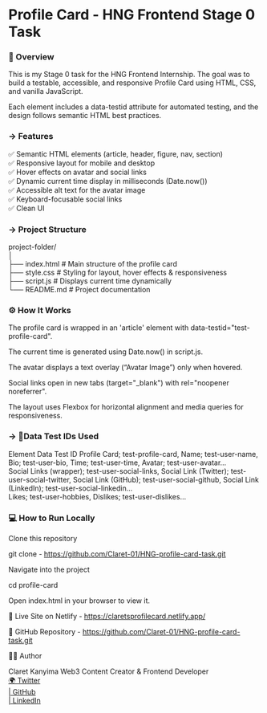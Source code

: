 <h1><bold>Profile Card - HNG Frontend Stage 0 Task</bold></h1>

<h3>📄 Overview</h3>

This is my Stage 0 task for the HNG Frontend Internship.
The goal was to build a testable, accessible, and responsive Profile Card using HTML, CSS, and vanilla JavaScript.

Each element includes a data-testid attribute for automated testing, and the design follows semantic HTML best practices.

<h3>-> Features</h3>

✅ Semantic HTML elements (article, header, figure, nav, section)</br>
✅ Responsive layout for mobile and desktop</br>
✅ Hover effects on avatar and social links</br>
✅ Dynamic current time display in milliseconds (Date.now())</br>
✅ Accessible alt text for the avatar image</br>
✅ Keyboard-focusable social links</br>
✅ Clean UI</br>

<h3> -> Project Structure</h3>
project-folder/</br>
│</br>
├── index.html        # Main structure of the profile card</br>
├── style.css         # Styling for layout, hover effects & responsiveness</br>
├── script.js         # Displays current time dynamically</br>
└── README.md         # Project documentation</br>

<h3>⚙️ How It Works</h3>

The profile card is wrapped in an 'article' element with data-testid="test-profile-card".

The current time is generated using Date.now() in script.js.

The avatar displays a text overlay (“Avatar Image”) only when hovered.

Social links open in new tabs (target="_blank") with rel="noopener noreferrer".

The layout uses Flexbox for horizontal alignment and media queries for responsiveness.

<h3> -> 🧩Data Test IDs Used </h3>
Element	Data Test ID
Profile Card;	test-profile-card,
Name;	test-user-name,
Bio;	test-user-bio,
Time;	test-user-time,
Avatar;	test-user-avatar...</br>
Social Links (wrapper);	test-user-social-links,
Social Link (Twitter);	test-user-social-twitter,
Social Link (GitHub);	test-user-social-github,
Social Link (LinkedIn);	test-user-social-linkedin...</br>
Likes;	test-user-hobbies,
Dislikes;	test-user-dislikes...

<h3>💻 How to Run Locally</h3>

Clone this repository

git clone - https://github.com/Claret-01/HNG-profile-card-task.git


Navigate into the project

cd profile-card


Open index.html in your browser to view it.

🔗 Live Site on Netlify - https://claretsprofilecard.netlify.app/

🔗 GitHub Repository - https://github.com/Claret-01/HNG-profile-card-task.git

👩‍💻 Author

Claret Kanyima
Web3 Content Creator & Frontend Developer</br>
<a href = "https://x.com/@inspiro_001">🌍 Twitter </a></br>
<a href = "https://github.com/Claret-01"> | GitHub </a></br>
<a href = "www.linkedin.com/in/claret-obele-597241323"> | LinkedIn </a>

